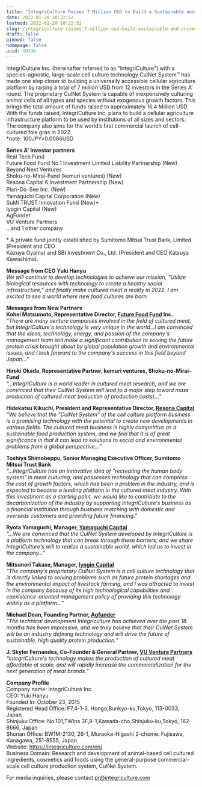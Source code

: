 ```yaml
---
title: "IntegriCulture Raises 7 Million USD to Build a Sustainable and Universally Accessible Cellular Agriculture Infrastructure"
date: 2022-01-20 10:22:52
lastmod: 2022-01-20 10:22:52
slug: /integriculture-raises-7-million-usd-build-sustainable-and-universally-accessible-cellular
draft: false
pinned: false
homepage: false
uuid: 10336
---
```

<p>IntegriCulture Inc. (hereinafter referred to as "IntegriCulture") with a species-agnostic, large-scale cell culture technology CulNet System™ has made one step closer to building a universally accessible cellular agriculture platform by raising a total of 7 million USD from 12 investors in the Series A’ round. The proprietary CulNet System is capable of inexpensively culturing animal cells of all types and species without exogenous growth factors. This brings the total amount of funds raised to approximately 16.4 Million USD. With the funds raised, IntegriCulture Inc. plans to build a cellular agriculture infrastructure platform to be used by institutions of all sizes and sectors. The company also aims for the world’s first commercial launch of cell-cultured foie gras in 2022.<br />
*note: 100JPY=0.0086USD</p>
<p><strong>Series A' Investor partners</strong><br />
Real Tech Fund<br />
Future Food Fund No.1 Investment Limited Liability Partnership (New)<br />
Beyond Next Ventures<br />
Shoku-no-Mirai-Fund (kemuri ventures) (New)<br />
Resona Capital 6 Investment Partnership (New)<br />
Plan･Do･See Inc. (New)<br />
Yamaguchi Capital Corporation (New)<br />
SuMi TRUST Innovation Fund (New)*<br />
Iyogin Capital (New)<br />
AgFunder<br />
VU Venture Partners<br />
…and 1 other company</p>
<p>* A private fund jointly established by Sumitomo Mitsui Trust Bank, Limited (President and CEO<br />
Kazuya Oyama) and SBI Investment Co., Ltd. (President and CEO Katsuya Kawashima).</p>
<p><strong>Message from CEO Yuki Hanyu</strong><br />
<em>We will continue to develop technologies to achieve our mission, "Utilize biological resources with technology to create a healthy social infrastructure," and finally make cultured meat a reality in 2022. I am excited to see a world where new food cultures are born.</em></p>
<p><strong>Messages from New Partners</strong><br />
<strong>Kohei Matsumoto, Representative Director, <a href="https://futurefoodfund.co.jp/en">Future Food Fund</a> Inc.</strong><br />
<em>“There are many venture companies involved in the field of cultured meat, but IntegriCulture's technology is very unique in the world…I am convinced that the ideas, technology, energy, and passion of the company's management team will make a significant contribution to solving the future protein crisis brought about by global population growth and environmental issues, and I look forward to the company's success in this field beyond Japan…”</em></p>
<p><strong>Hiroki Okada, Representative Partner, kemuri ventures, Shoku-no-Mirai-Fund</strong><br />
<em>“...IntegriCulture is a world leader in cultured meat research, and we are convinced that their CulNet System will lead to a major step toward mass production of cultured meat (reduction of production costs)...”</em></p>
<p><strong>Hidekatsu Kikuchi, President and Representative Director, <a href="https://www.resona-gr.co.jp/resonacapital/index.html">Resona Capital</a></strong><br />
<em>“We believe that the "CulNet System" of the cell culture platform business is a promising technology with the potential to create new developments in various fields. The cultured meat business is highly competitive as a sustainable food production system, and we feel that it is of great significance in that it can lead to solutions to social and environmental problems from a global perspective…”</em></p>
<p><strong>Toshiya Shimobeppu, Senior Managing Executive Officer, Sumitomo Mitsui Trust Bank</strong><br />
<em>“...IntegriCulture has an innovative idea of "recreating the human body system" in meat culturing, and possesses technology that can compress the cost of growth factors, which has been a problem in the industry, and is expected to become a leading platform in the cultured meat industry. With this investment as a starting point, we would like to contribute to the decarbonization of the industry by supporting IntegriCulture's business as a financial institution through business matching with domestic and overseas customers and providing future financing.”</em></p>
<p><strong>Ryota Yamaguchi, Manager, <a href="http://yamaguchi-capital.co.jp/">Yamaguchi Capital</a></strong><br />
<em>“...We are convinced that the CulNet System developed by IntegriCulture is a platform technology that can break through these barriers, and we share IntegriCulture's will to realize a sustainable world, which led us to invest in the company…”</em></p>
<p><strong>Mitsunori Takase, Manager, <a href="https://www.iyo-capital.co.jp/">Iyogin Capital</a></strong><br />
<em>“The company's proprietary CulNet System is a cell culture technology that is directly linked to solving problems such as future protein shortages and the environmental impact of livestock farming, and I was attracted to invest in the company because of its high technological capabilities and coexistence-oriented management policy of providing this technology widely as a platform…”</em></p>
<p><strong>Michael Dean, Founding Partner, <a href="https://agfunder.com/">Agfunder</a></strong><br />
<em>"The technical development Integriculture has achieved over the past 18 months has been impressive, and we truly believe that their CulNet System will be an industry defining technology and will drive the future of sustainable, high quality protein production.”</em></p>
<p><strong>J. Skyler Fernandes, Co-Founder & General Partner, <a href="https://www.vuventurepartners.com/">VU Venture Partners</a></strong><br />
<em>“IntegriCulture's technology makes the production of cultured meat affordable at scale, and will rapidly increase the commercialization for the next generation of meat brands.”</em></p>
<p><strong>Company Profile</strong><br />
Company name: IntegriCulture Inc.<br />
CEO: Yuki Hanyu<br />
Founded In: October 23, 2015<br />
Registered Head Office: F7,4-1-3, Hongo,Bunkyo-ku,Tokyo, 113-0033, Japan<br />
Shinjuku Office: No.101,TWIns 3F,8-1,Kawada-cho,Shinjuku-ku,Tokyo, 162-8666, Japan<br />
Shonan Office: BW1M-2130, 26-1, Muraoka-Higashi 2-chome. Fujisawa, Kanagawa, 251-8555, Japan<br />
Website: <a href="https://integriculture.com/en/">https://integriculture.com/en/</a><br />
Business Domain: Research and development of animal-based cell cultured ingredients, cosmetics and foods using the general-purpose commercial-scale cell culture production system, CulNet System.</p>
<p>For media inquiries, please contact <a href="mailto:pr@integriculture.com">pr@integriculture.com</a></p>
